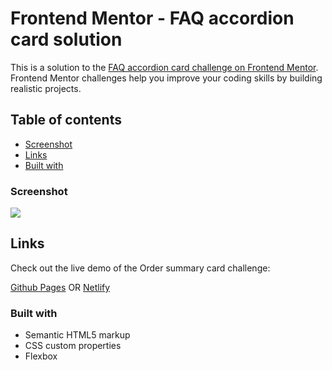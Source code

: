 # Frontend Mentor - FAQ accordion card solution

This is a solution to the [FAQ accordion card challenge on Frontend Mentor](https://www.frontendmentor.io/challenges/faq-accordion-card-XlyjD0Oam). Frontend Mentor challenges help you improve your coding skills by building realistic projects. 

## Table of contents

- [Screenshot](#screenshot)
- [Links](#Links)
- [Built with](#built-with)


### Screenshot

![](./images/screenshot.png)

## Links

Check out the live demo of the Order summary card challenge: 

[Github Pages](https://schismond.github.io/faq-accprdion-card/)
OR
[Netlify](https://schismond-faq-accprdion-card.netlify.app)

### Built with

- Semantic HTML5 markup
- CSS custom properties
- Flexbox